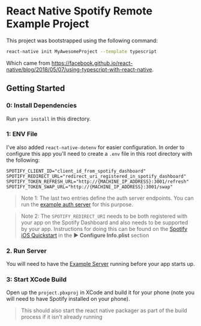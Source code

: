 # React Native Spotify Remote Example Project

This project was bootstrapped using the following command:

```sh
react-native init MyAwesomeProject --template typescript
```

Which came from https://facebook.github.io/react-native/blog/2018/05/07/using-typescript-with-react-native.


## Getting Started

### 0: Install Dependencies
Run `yarn install` in this directory.

### 1: ENV File

I've also added `react-native-dotenv` for easier configuration.  In order to configure this app you'll need to create a `.env` file in this root directory with the following:

```env
SPOTIFY_CLIENT_ID="client_id_from_spotify_dashboard"
SPOTIFY_REDIRECT_URL="redirect_uri_registered_in_spotify_dashboard"
SPOTIFY_TOKEN_REFRESH_URL="http://{MACHINE_IP_ADDRESS}:3001/refresh"
SPOTIFY_TOKEN_SWAP_URL="http://{MACHINE_IP_ADDRESS}:3001/swap"
```

> Note 1: The last two entries define the auth server endpoints.  You can run the [example auth server](../example-server/README.md) for this purpose.

> Note 2: The `SPOTIFY_REDIRECT_URI` needs to be both registered with your app on the Spotify Dashboard and also needs to be supported by your app.  Instructions for doing this can be found on the [Spotify iOS Quickstart](https://developer.spotify.com/documentation/ios/quick-start/#setup-the-ios-sdk) in the **► Configure Info.plist** section

### 2. Run Server
You will need to have the [Example Server](../example-server/README.md) running before your app starts up.

### 3:  Start XCode Build
Open up the `project.pbxproj` in XCode and build it for your phone (note you will need to have Spotify installed on your phone). 
> This should also start the react native packager as part of the build process if it isn't already running

